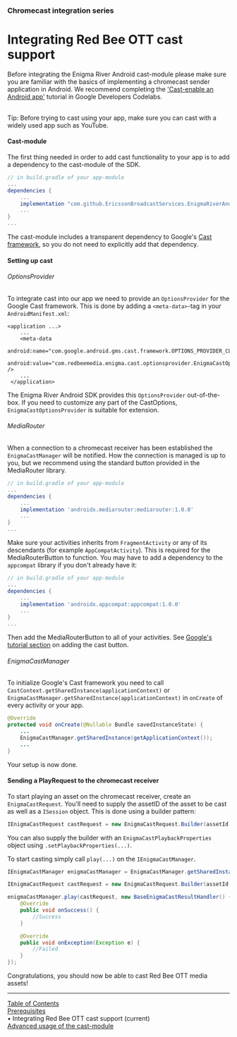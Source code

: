 ### Chromecast integration series
# Integrating Red Bee OTT cast support
Before integrating the Enigma River Android cast-module please make sure
you are familiar with the basics of implementing a chromecast sender
application in Android. We recommend completing the
['Cast-enable an Android app'](https://codelabs.developers.google.com/codelabs/cast-videos-android/)
tutorial in Google Developers Codelabs.

<br/>
Tip: Before trying to cast using your app, make sure you can cast with a widely used app such as YouTube.

#### Cast-module

The first thing needed in order to add cast functionality to your app is to add a dependency to the cast-module of the SDK.
```gradle
// in build.gradle of your app-module
...
dependencies {
    ...
    implementation "com.github.EricssonBroadcastServices.EnigmaRiverAndroid:cast:r3.4.6-BETA-12"
    ...
}
...
```

The cast-module includes a transparent dependency to Google's
[Cast framework](https://developers.google.com/cast/docs/android_sender/integrate),
so you do not need to explicitly add that dependency.

#### Setting up cast

###### OptionsProvider

To integrate cast into our app we need to provide an `OptionsProvider` for the Google Cast framework. This is done by adding a `<meta-data>`-tag in your `AndroidManifest.xml`:
```
<application ...>
    ...
    <meta-data
        android:name="com.google.android.gms.cast.framework.OPTIONS_PROVIDER_CLASS_NAME"
        android:value="com.redbeemedia.enigma.cast.optionsprovider.EnigmaCastOptionsProvider" />
    ...
 </application>
```

The Enigma River Android SDK provides this `OptionsProvider` out-of-the-box. If you need to customize any part of the CastOptions, `EnigmaCastOptionsProvider` is suitable for extension.

###### MediaRouter

When a connection to a chromecast receiver has been established the `EnigmaCastManager` will be notified. How the connection is managed is up to you, but we recommend using the
standard button provided in the MediaRouter library.
```gradle
// in build.gradle of your app-module
...
dependencies {
    ...
    implementation 'androidx.mediarouter:mediarouter:1.0.0'
    ...
}
...
```

Make sure your activities inherits from `FragmentActivity` or any of its descendants (for example `AppCompatActivity`). This is required for the MediaRouterButton to function.
You may have to add a dependency to the `appcompat` library if you don't already have it:
```gradle
// in build.gradle of your app-module
...
dependencies {
    ...
    implementation 'androidx.appcompat:appcompat:1.0.0'
    ...
}
...
```

Then add the MediaRouterButton to all of your activities. See
[Google's tutorial section](https://developers.google.com/cast/docs/android_sender/integrate#add_a_cast_button)
on adding the cast button.

###### EnigmaCastManager

To initialize Google's Cast framework you need to call `CastContext.getSharedInstance(applicationContext)` or `EnigmaCastManager.getSharedInstance(applicationContext)` in `onCreate` of every activity or your app.
```java
@Override
protected void onCreate(@Nullable Bundle savedInstanceState) {
    ...
    EnigmaCastManager.getSharedInstance(getApplicationContext());
    ...
}
```

Your setup is now done.

#### Sending a PlayRequest to the chromecast receiver

To start playing an asset on the chromecast receiver, create an `EnigmaCastRequest`. You'll need to supply the assetID of the asset to be cast as well as a `ISession` object. This is done using a builder pattern:
```java
IEnigmaCastRequest castRequest = new EnigmaCastRequest.Builder(assetId, session).build();
```
You can also supply the builder with an `EnigmaCastPlaybackProperties` object using `.setPlaybackProperties(...)`.

To start casting simply call `play(...)` on the `IEnigmaCastManager`.
```java
IEnigmaCastManager enigmaCastManager = EnigmaCastManager.getSharedInstance(getApplicationContext());

IEnigmaCastRequest castRequest = new EnigmaCastRequest.Builder(assetId, session).build();

enigmaCastManager.play(castRequest, new BaseEnigmaCastResultHandler() {
    @Override
    public void onSuccess() {
        //Success
    }

    @Override
    public void onException(Exception e) {
        //Failed
    }
});
```

Congratulations, you should now be able to cast Red Bee OTT media assets!


___
[Table of Contents](../index.md)<br/>
[Prerequisites](prerequisites.md)<br/>
&bull; Integrating Red Bee OTT cast support (current)<br/>
[Advanced usage of the cast-module](chromecast_advanced.md)<br/>
